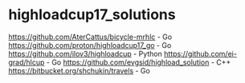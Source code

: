 # highloadcup17_solutions

https://github.com/AterCattus/bicycle-mrhlc - Go
https://github.com/proton/highloadcup17_go - Go
https://github.com/ilov3/highloadcup - Python
https://github.com/ei-grad/hlcup - Go
https://github.com/evgsid/highload_solution - C++
https://bitbucket.org/shchukin/travels - Go
